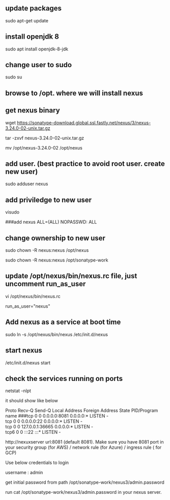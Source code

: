 
## update packages

sudo apt-get update

## install openjdk 8

sudo apt install openjdk-8-jdk 

## change user to sudo

sudo su

## browse to /opt. where we will install nexus

## get nexus binary 

wget https://sonatype-download.global.ssl.fastly.net/nexus/3/nexus-3.24.0-02-unix.tar.gz

tar -zxvf  nexus-3.24.0-02-unix.tar.gz

mv /opt/nexus-3.24.0-02 /opt/nexus

## add user. (best practice to avoid root user. create new user)

sudo adduser nexus

## add priviledge to new user
 visudo 
 
 ###add  nexus   ALL=(ALL)       NOPASSWD: ALL

## change ownership to new user
sudo chown -R nexus:nexus /opt/nexus

sudo chown -R nexus:nexus /opt/sonatype-work

## update /opt/nexus/bin/nexus.rc file, just uncomment run_as_user

vi /opt/nexus/bin/nexus.rc

run_as_user="nexus"

## Add nexus as a service at boot time

sudo ln -s /opt/nexus/bin/nexus /etc/init.d/nexus

## start nexus

/etc/init.d/nexus start

## check the services running on ports

netstat -nlpt

it should show like below 

Proto Recv-Q Send-Q Local Address           Foreign Address         State       PID/Program name
###tcp        0      0 0.0.0.0:8081            0.0.0.0:*               LISTEN      -               
tcp        0      0 0.0.0.0:22              0.0.0.0:*               LISTEN      -               
tcp        0      0 127.0.0.1:36665         0.0.0.0:*               LISTEN      -               
tcp6       0      0 :::22                   :::*                    LISTEN      -          


http://nexuxserver url:8081  (default 8081). Make sure you have 8081 port in your security group (for AWS) / network rule (for Azure) / ingress rule ( for GCP) 

Use below credentials to login

username : admin

get initial password from path /opt/sonatype-work/nexus3/admin.password 

run cat /opt/sonatype-work/nexus3/admin.password in your nexus server. 
